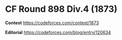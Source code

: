# CF Round 898 Div.4 (1873)
**Contest**
https://codeforces.com/contest/1873


**Editorial**
https://codeforces.com/blog/entry/120634
